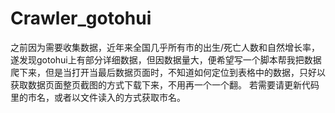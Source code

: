 # Crawler_gotohui
之前因为需要收集数据，近年来全国几乎所有市的出生/死亡人数和自然增长率，遂发现gotohui上有部分详细数据，但因数据量大，便希望写一个脚本帮我把数据爬下来，但是当打开当最后数据页面时，不知道如何定位到表格中的数据，只好以获取数据页面整页截图的方式下载下来，不用再一个一个翻。
若需要请更新代码里的市名，或者以文件读入的方式获取市名。
